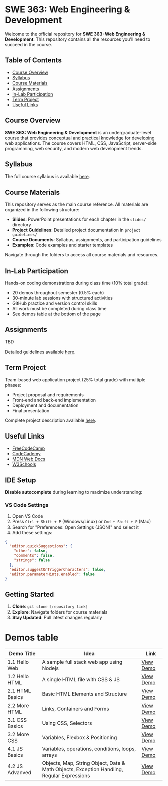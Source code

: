 # SWE 363: Web Engineering & Development

Welcome to the official repository for **SWE 363: Web Engineering & Development**. This repository contains all the resources you'll need to succeed in the course.

## Table of Contents
- [Course Overview](#course-overview)
- [Syllabus](#syllabus)
- [Course Materials](#course-materials)
- [Assignments](#assignments)
- [In-Lab Participation](#in-lab-participation)
- [Term Project](#term-project)
- [Useful Links](#useful-links)

## Course Overview
**SWE 363: Web Engineering & Development** is an undergraduate-level course that provides conceptual and practical knowledge for developing web applications. The course covers HTML, CSS, JavaScript, server-side programming, web security, and modern web development trends.

## Syllabus
The full course syllabus is available [here](./syllabus.md).

## Course Materials
This repository serves as the main course reference. All materials are organized in the following structure:

- **Slides**: PowerPoint presentations for each chapter in the `slides/` directory
- **Project Guidelines**: Detailed project documentation in `project guidelines/`
- **Course Documents**: Syllabus, assignments, and participation guidelines
- **Examples**: Code examples and starter templates

Navigate through the folders to access all course materials and resources.

## In-Lab Participation
Hands-on coding demonstrations during class time (10% total grade):
- 20 demos throughout semester (0.5% each)
- 30-minute lab sessions with structured activities
- GitHub practice and version control skills
- All work must be completed during class time
- See demos table at the bottom of the page

## Assignments
TBD

Detailed guidelines available [here](./in-lab-pasrticipation.md).

## Term Project
Team-based web application project (25% total grade) with multiple phases:
- Project proposal and requirements
- Front-end and back-end implementation
- Deployment and documentation
- Final presentation

Complete project description available [here](./term_project.md).

## Useful Links
- [FreeCodeCamp](https://www.freecodecamp.org/)
- [CodeCademy](https://www.codecademy.com/)
- [MDN Web Docs](https://developer.mozilla.org/en-US/)
- [W3Schools](https://www.w3schools.com/)

## IDE Setup
**Disable autocomplete** during learning to maximize understanding:

### VS Code Settings
1. Open VS Code
2. Press `Ctrl + Shift + P` (Windows/Linux) or `Cmd + Shift + P` (Mac)
3. Search for "Preferences: Open Settings (JSON)" and select it
4. Add these settings:

```json
{
  "editor.quickSuggestions": {
    "other": false,
    "comments": false,
    "strings": false
  },
  "editor.suggestOnTriggerCharacters": false,
  "editor.parameterHints.enabled": false
}
```

## Getting Started
1. **Clone**: `git clone [repository link]`
2. **Explore**: Navigate folders for course materials
3. **Stay Updated**: Pull latest changes regularly


# Demos table

| Demo Title       | Idea                                | Link                        |
|------------------|-------------------------------------|-----------------------------|
| 1.1 Hello Web    | A sample full stack web app using Nodejs    | [View Demo](https://github.com/Web-Engineering-KFUPM/demo_1.1_hello_web) |
| 1.2 Hello HTML   | A single HTML file with CSS & JS      | [View Demo](https://github.com/Web-Engineering-KFUPM/demo_1.2_hello_html)  |
| 2.1 HTML Basics  | Basic HTML Elements and Structure      | [View Demo](https://classroom.github.com/a/XpMBPV7Q)  |
| 2.2 More HTML | Links, Containers and Forms | [View Demo](https://classroom.github.com/a/uGuRT48H) |
| 3.1 CSS Basics | Using CSS, Selectors | [View Demo](https://classroom.github.com/a/AmqNvXqN) |
| 3.2 More CSS | Variables, Flexbox & Positioning | [View Demo](https://classroom.github.com/a/UgtyIKLp) |
| 4.1 JS Basics | Variables, operations, conditions, loops, arrays | [View Demo](https://classroom.github.com/a/do3A9tGZ) |
| 4.2 JS Advanved | Objects, Map, String Object, Date & Math Objects, Exception Handling, Regular Expressions | [View Demo](https://classroom.github.com/a/J0-Up346) |
